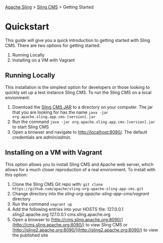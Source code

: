<!-- Licensed to the Apache Software Foundation (ASF) under one or more contributor 
	license agreements. See the NOTICE file distributed with this work for additional 
	information regarding copyright ownership. The ASF licenses this file to 
	you under the Apache License, Version 2.0 (the "License"); you may not use 
	this file except in compliance with the License. You may obtain a copy of 
	the License at http://www.apache.org/licenses/LICENSE-2.0 Unless required 
	by applicable law or agreed to in writing, software distributed under the 
	License is distributed on an "AS IS" BASIS, WITHOUT WARRANTIES OR CONDITIONS 
	OF ANY KIND, either express or implied. See the License for the specific 
	language governing permissions and limitations under the License. -->
[Apache Sling](https://sling.apache.org) > [Sling CMS](https://github.com/apache/sling-org-apache-sling-app-cms) > Getting Started

# Quickstart

This guide will give you a quick introduction to getting started with Sling CMS. There are two options for getting started:

 1. Running Locally
 2. Installing on a VM with Vagrant

## Running Locally

This installation is the simplest option for developers or those looking to quickly set up a test instance Sling CMS. To run the Sling CMS on a local envionment:

 1. Download the [Sling CMS JAR](https://search.maven.org/search?q=org.apache.sling.cms) to a directory on your computer. The jar that you are looking for has the name `java -jar org.apache.sling.app.cms-[version].jar`
 2. Run the command `java -jar org.apache.sling.app.cms-[version].jar` to start Sling CMS
 3. Open a browser and navigate to [http://localhost:8080/](http://localhost:8080/). The default credentials are *admin*/*admin*.

## Installing on a VM with Vagrant

This option allows you to install Sling CMS and Apache web server, which allows for a much closer reproduction of a real environment. To install with this option:

 1. Clone the Sling CMS Git repo with: `git clone https://github.com/apache/sling-org-apache-sling-app-cms.git`
 2. Change directory into the *sling-org-apache-sling-app-cms/vagrant* directory
 3. Run the command `vagrant up`
 4. Add the following entries into your HOSTS file:
 		127.0.0.1	sling2.apache.org
 		127.0.0.1	cms.sling.apache.org
 5. Open a browser to [http://cms.sling.apache.org:8090/](http://cms.sling.apache.org:8090/) to view Sling CMS or [http://sling2.apache.org:8090/](http://sling2.apache.org:8090/) to view the published site
